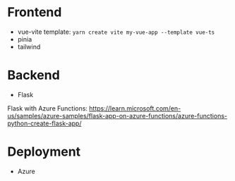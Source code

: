 # Frontend
- vue-vite template:
`yarn create vite my-vue-app --template vue-ts`
- pinia
- tailwind

# Backend
- Flask

Flask with Azure Functions:
https://learn.microsoft.com/en-us/samples/azure-samples/flask-app-on-azure-functions/azure-functions-python-create-flask-app/

# Deployment
- Azure
